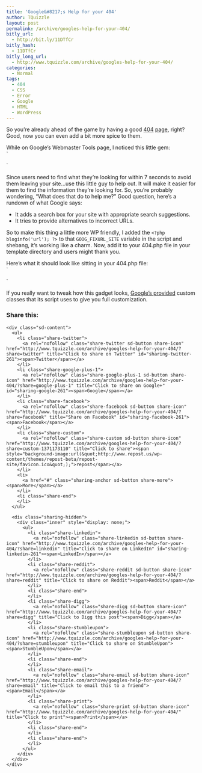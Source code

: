 ```yaml
---
title: 'Google&#8217;s Help for your 404'
author: TQuizzle
layout: post
permalink: /archive/googles-help-for-your-404/
bitly_url:
  - http://bit.ly/11DTfCr
bitly_hash:
  - 11DTfCr
bitly_long_url:
  - http://www.tquizzle.com/archive/googles-help-for-your-404/
categories:
  - Normal
tags:
  - 404
  - CSS
  - Error
  - Google
  - HTML
  - WordPress
---
```

So you&#8217;re already ahead of the game by having a good <a rel="nofollow" target="_blank" href="http://www.alistapart.com/articles/perfect404/">404</a> <a rel="nofollow" target="_blank" href="http://www.google.com/support/webmasters/bin/answer.py?answer=93641&#038;hl=en">page</a>, right? Good, now you can even add a bit more spice to them.

While on Google&#8217;s Webmaster Tools page, I noticed this little gem:  
`<script type="text/javascript"><br />
  var GOOG_FIXURL_LANG = 'en';<br />
  var GOOG_FIXURL_SITE = 'http://www.mydomain.com';<br />
</script><br />
<script type="text/javascript" src="http://linkhelp.clients.google.com/tbproxy/lh/wm/fixurl.js"></script>`

Since users need to find what they&#8217;re looking for within 7 seconds to avoid them leaving your site&#8230;use this little guy to help out. It will make it easier for them to find the information they&#8217;re looking for. So, you&#8217;re probably wondering, &#8220;What does that do to help me?&#8221; Good question, here&#8217;s a rundown of what Google says: 
*   It adds a search box for your site with appropriate search suggestions.
*   It tries to provide alternatives to incorrect URLs.

<!--more-->

  
So to make this thing a little more WP friendly, I added the `<?php bloginfo('url'); ?>` to that `GOOG_FIXURL_SITE` variable in the script and shebang, it&#8217;s working like a charm. Now, add it to your 404.php file in your template directory and users might thank you.

Here&#8217;s what it should look like sitting in your 404.php file:  
`<script type="text/javascript"><br />
  var GOOG_FIXURL_LANG = 'en';<br />
  var GOOG_FIXURL_SITE = '<?php bloginfo('url'); ?>';<br />
</script><br />
<script type="text/javascript" src="http://linkhelp.clients.google.com/tbproxy/lh/wm/fixurl.js"></script>`

If you really want to tweak how this gadget looks, <a rel="nofollow" target="_blank" href="http://www.google.com/support/webmasters/bin/answer.py?answer=100044&#038;hl=en">Google&#8217;s provided</a> custom classes that its script uses to give you full customization.

<div class="sharedaddy sd-sharing-enabled">
  <div class="robots-nocontent sd-block sd-social sd-social-icon-text sd-sharing">
    <h3 class="sd-title">
      Share this:
    </h3>
    
    <div class="sd-content">
      <ul>
        <li class="share-twitter">
          <a rel="nofollow" class="share-twitter sd-button share-icon" href="http://www.tquizzle.com/archive/googles-help-for-your-404/?share=twitter" title="Click to share on Twitter" id="sharing-twitter-261"><span>Twitter</span></a>
        </li>
        <li class="share-google-plus-1">
          <a rel="nofollow" class="share-google-plus-1 sd-button share-icon" href="http://www.tquizzle.com/archive/googles-help-for-your-404/?share=google-plus-1" title="Click to share on Google+" id="sharing-google-261"><span>Google</span></a>
        </li>
        <li class="share-facebook">
          <a rel="nofollow" class="share-facebook sd-button share-icon" href="http://www.tquizzle.com/archive/googles-help-for-your-404/?share=facebook" title="Share on Facebook" id="sharing-facebook-261"><span>Facebook</span></a>
        </li>
        <li class="share-custom">
          <a rel="nofollow" class="share-custom sd-button share-icon" href="http://www.tquizzle.com/archive/googles-help-for-your-404/?share=custom-1371173110" title="Click to share"><span style="background-image:url(&quot;http://www.repost.us/wp-content/themes/repost-beta/repost-site/favicon.ico&quot;);">repost</span></a>
        </li>
        <li>
          <a href="#" class="sharing-anchor sd-button share-more"><span>More</span></a>
        </li>
        <li class="share-end">
        </li>
      </ul>
      
      <div class="sharing-hidden">
        <div class="inner" style="display: none;">
          <ul>
            <li class="share-linkedin">
              <a rel="nofollow" class="share-linkedin sd-button share-icon" href="http://www.tquizzle.com/archive/googles-help-for-your-404/?share=linkedin" title="Click to share on LinkedIn" id="sharing-linkedin-261"><span>LinkedIn</span></a>
            </li>
            <li class="share-reddit">
              <a rel="nofollow" class="share-reddit sd-button share-icon" href="http://www.tquizzle.com/archive/googles-help-for-your-404/?share=reddit" title="Click to share on Reddit"><span>Reddit</span></a>
            </li>
            <li class="share-end">
            </li>
            <li class="share-digg">
              <a rel="nofollow" class="share-digg sd-button share-icon" href="http://www.tquizzle.com/archive/googles-help-for-your-404/?share=digg" title="Click to Digg this post"><span>Digg</span></a>
            </li>
            <li class="share-stumbleupon">
              <a rel="nofollow" class="share-stumbleupon sd-button share-icon" href="http://www.tquizzle.com/archive/googles-help-for-your-404/?share=stumbleupon" title="Click to share on StumbleUpon"><span>StumbleUpon</span></a>
            </li>
            <li class="share-end">
            </li>
            <li class="share-email">
              <a rel="nofollow" class="share-email sd-button share-icon" href="http://www.tquizzle.com/archive/googles-help-for-your-404/?share=email" title="Click to email this to a friend"><span>Email</span></a>
            </li>
            <li class="share-print">
              <a rel="nofollow" class="share-print sd-button share-icon" href="http://www.tquizzle.com/archive/googles-help-for-your-404/" title="Click to print"><span>Print</span></a>
            </li>
            <li class="share-end">
            </li>
            <li class="share-end">
            </li>
          </ul>
        </div>
      </div>
    </div>
  </div>
</div>